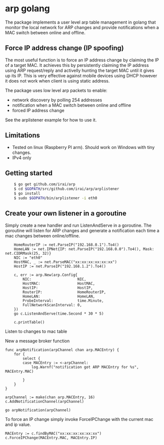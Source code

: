 # arp golang

The package implements a user level arp table management in golang that
monitor the local network for ARP changes and provide notifications
when a MAC switch between online and offline.

## Force IP address change (IP spoofing)
The most useful function is to force an IP address change by claiming
the IP of a target MAC. It achieves this by persistently claiming the 
IP address using ARP request/reply and activelly hunting the target MAC
until it gives up its IP. This is very effective against mobile devices 
using DHCP however it does not work when client is using static address. 


The package uses low level arp packets to enable:
* network discovery by polling 254 addresses 
* notification when a MAC switch between online and offline
* forced IP address change 

See the arplistener example for how to use it.

Limitations
-----------
* Tested on linux (Raspberry PI arm). Should work on Windows with tiny changes.
* IPv4 only


Getting started
---------------
```bash
	$ go get github.com/irai/arp
	$ cd $GOPATH/src/github.com/irai/arp/arplistener
	$ go install
	$ sudo $GOPATH/bin/arplistener -i eth0
```

Create your own listener in a goroutine
---------------------------------------
Simply create a new handler and run ListenAndServe in a goroutine. The goroutine will
listen for ARP changes and generate a notification each time a mac changes between online/offline.

```golang
	HomeRouterIP := net.ParseIP("192.168.0.1").To4()
	HomeLAN := net.IPNet{IP: net.ParseIP("192.168.0.0").To4(), Mask: net.CIDRMask(25, 32)}
	NIC := "eth0"
	HostMAC, _ := net.ParseMAC("xx:xx:xx:xx:xx:xx")
	HostIP := net.ParseIP("192.168.1.2").To4()

	c, err := arp.New(arp.Config{
		NIC:                     NIC,
		HostMAC:                 HostMAC,
		HostIP:                  HostIP,
		RouterIP:                HomeRouterIP,
		HomeLAN:                 HomeLAN,
		ProbeInterval:           time.Minute,
		FullNetworkScanInterval: 0,
	})
	go c.ListenAndServe(time.Second * 30 * 5)

	c.printTable()
```

Listen to changes to mac table

New a message broker function
```golang
func arpNotification(arpChannel chan arp.MACEntry) {
	for {
		select {
		case MACEntry := <-arpChannel:
			log.Warnf("notification got ARP MACEntry for %s", MACEntry.MAC)

		}
	}
}
```

```golang
arpChannel := make(chan arp.MACEntry, 16)
c.AddNotificationChannel(arpChannel)

go arpNotification(arpChannel)
```


To force an IP change simply invoke ForceIPChange with the current mac and ip value.
```golang
MACEntry := c.findByMAC("xx:xx:xx:xx:xx:xx")
c.ForceIPChange(MACEntry.MAC, MACEntry.IP)
```
